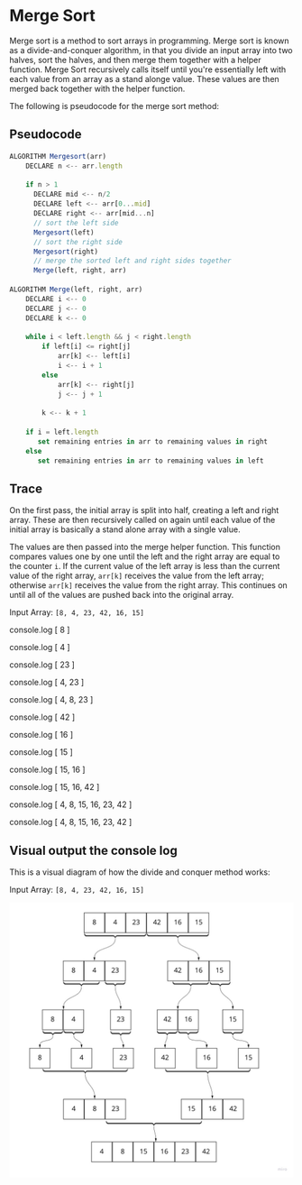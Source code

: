 # Merge Sort

Merge sort is a method to sort arrays in programming. Merge sort is known as a divide-and-conquer algorithm, in that you divide an input array into two halves, sort the halves, and then merge them together with a helper function. Merge Sort recursively calls itself until you're essentially left with each value from an array as a stand alonge value. These values are then merged back together with the helper function.

The following is pseudocode for the merge sort method:

## Pseudocode

```js
ALGORITHM Mergesort(arr)
    DECLARE n <-- arr.length

    if n > 1
      DECLARE mid <-- n/2
      DECLARE left <-- arr[0...mid]
      DECLARE right <-- arr[mid...n]
      // sort the left side
      Mergesort(left)
      // sort the right side
      Mergesort(right)
      // merge the sorted left and right sides together
      Merge(left, right, arr)

ALGORITHM Merge(left, right, arr)
    DECLARE i <-- 0
    DECLARE j <-- 0
    DECLARE k <-- 0

    while i < left.length && j < right.length
        if left[i] <= right[j]
            arr[k] <-- left[i]
            i <-- i + 1
        else
            arr[k] <-- right[j]
            j <-- j + 1

        k <-- k + 1

    if i = left.length
       set remaining entries in arr to remaining values in right
    else
       set remaining entries in arr to remaining values in left
```

## Trace

On the first pass, the initial array is split into half, creating a left and right array. These are then recursively called on again until each value of the initial array is basically a stand alone array with a single value.

The values are then passed into the merge helper function. This function compares values one by one until the left and the right array are equal to the counter `i`. If the current value of the left array is less than the current value of the right array, `arr[k]` receives the value from the left array; otherwise `arr[k]` receives the value from the right array. This continues on until all of the values are pushed back into the original array.

Input Array: `[8, 4, 23, 42, 16, 15]`

console.log
[ 8 ]

console.log
[ 4 ]

console.log
[ 23 ]

console.log
[ 4, 23 ]

console.log
[ 4, 8, 23 ]

console.log
[ 42 ]

console.log
[ 16 ]

console.log
[ 15 ]

console.log
[ 15, 16 ]

console.log
[ 15, 16, 42 ]

console.log
[ 4, 8, 15, 16, 23, 42 ]

console.log
[ 4, 8, 15, 16, 23, 42 ]

## Visual output the console log

This is a visual diagram of how the divide and conquer method works:

Input Array: `[8, 4, 23, 42, 16, 15]`

![merge Sort](mergeSort.jpg)
